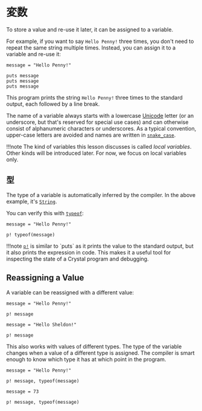 # 変数

To store a value and re-use it later, it can be assigned to a variable.

For example, if you want to say `Hello Penny!` three times, you don't need to repeat the same string multiple times.
Instead, you can assign it to a variable and re-use it:

```crystal-play
message = "Hello Penny!"

puts message
puts message
puts message
```

This program prints the string `Hello Penny!` three times to the standard output, each followed by a line break.

The name of a variable always starts with a lowercase [Unicode](https://en.wikipedia.org/wiki/Unicode) letter (or an underscore, but that's reserved for special use cases) and can otherwise consist of alphanumeric characters or underscores. As a typical convention, upper-case letters are avoided and names are written in [`snake_case`](https://en.wikipedia.org/wiki/Snake_case).

!!!note
The kind of variables this lesson discusses is called *local variables*.
Other kinds will be introduced later. For now, we focus on local variables only.

## 型

The type of a variable is automatically inferred by the compiler. In the above example, it's [`String`](https://crystal-lang.org/api/String.html).

You can verify this with [`typeof`](https://crystal-lang.org/api/toplevel.html#typeof(*expression):Class-class-method):

```crystal-play
message = "Hello Penny!"

p! typeof(message)
```

!!!note
[`p!`](https://crystal-lang.org/api/toplevel.html#p!(*exps)-macro) is similar to `puts` as it prints the value to the standard output, but it also prints the expression in code. This makes it a useful tool for inspecting the state of a Crystal program and debugging.

## Reassigning a Value

A variable can be reassigned with a different value:

```crystal-play
message = "Hello Penny!"

p! message

message = "Hello Sheldon!"

p! message
```

This also works with values of different types. The type of the variable changes when a value of a different type is assigned. The compiler is smart enough to know which type it has at which point in the program.

```crystal-play
message = "Hello Penny!"

p! message, typeof(message)

message = 73

p! message, typeof(message)
```
